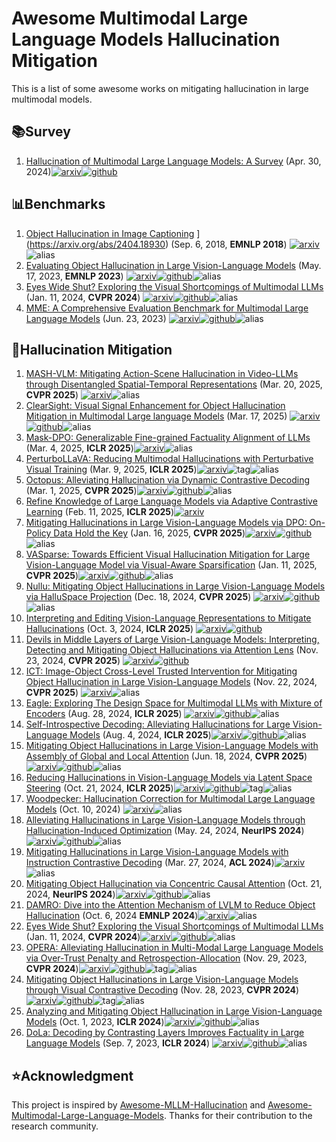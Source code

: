 # Awesome Multimodal Large Language Models Hallucination Mitigation
This is a list of some awesome works on mitigating hallucination in large multimodal models.



## :books:Survey

1. [Hallucination of Multimodal Large Language Models: A Survey](https://arxiv.org/abs/2404.18930) (Apr. 30, 2024)[![arxiv](https://img.shields.io/badge/arXiv-b31b1b.svg)](https://arxiv.org/abs/2404.18930)[![github](https://img.shields.io/github/stars/showlab/Awesome-MLLM-Hallucination)](https://github.com/showlab/Awesome-MLLM-Hallucination/)



## :bar_chart:Benchmarks

1. [Object Hallucination in Image Captioning](https://arxiv.org/abs/1809.02156) ](https://arxiv.org/abs/2404.18930) (Sep. 6, 2018, **EMNLP 2018**) [![arxiv](https://img.shields.io/badge/arXiv-b31b1b.svg)](https://arxiv.org/abs/1809.02156)![alias](https://img.shields.io/badge/CHAIR-black)
2. [Evaluating Object Hallucination in Large Vision-Language Models](https://arxiv.org/abs/2305.10355) (May. 17, 2023, **EMNLP 2023**) [![arxiv](https://img.shields.io/badge/arXiv-b31b1b.svg)](https://arxiv.org/abs/2305.10355)[![github](https://img.shields.io/github/stars/AoiDragon/POPE)](https://github.com/AoiDragon/POPE)![alias](https://img.shields.io/badge/PoPE-black)
3. [Eyes Wide Shut? Exploring the Visual Shortcomings of Multimodal LLMs](https://arxiv.org/abs/2401.06209) (Jan. 11, 2024, **CVPR 2024**) [![arxiv](https://img.shields.io/badge/arXiv-b31b1b.svg)](https://arxiv.org/abs/2305.10355)[![github](https://img.shields.io/github/stars/tsb0601/MMVP)](https://github.com/tsb0601/MMVP)![alias](https://img.shields.io/badge/MMVP-black)
4. [MME: A Comprehensive Evaluation Benchmark for Multimodal Large Language Models](https://arxiv.org/abs/2306.13394) (Jun. 23, 2023) [![arxiv](https://img.shields.io/badge/arXiv-b31b1b.svg)](https://arxiv.org/abs/2306.13394)[![github](https://img.shields.io/github/stars/BradyFU/Awesome-Multimodal-Large-Language-Models)](https://github.com/BradyFU/Awesome-Multimodal-Large-Language-Models)![alias](https://img.shields.io/badge/MME-black)



## :clap:Hallucination Mitigation

1. [MASH-VLM: Mitigating Action-Scene Hallucination in Video-LLMs  through Disentangled Spatial-Temporal Representations](http://arxiv.org/abs/2503.15871) (Mar. 20, 2025, **CVPR 2025**) [![arxiv](https://img.shields.io/badge/arXiv-b31b1b.svg)](http://arxiv.org/abs/2503.15871)![alias](https://img.shields.io/badge/MASH_VLM-black)
2. [ClearSight: Visual Signal Enhancement for Object Hallucination Mitigation in Multimodal Large language Models](https://arxiv.org/abs/2503.13107) (Mar. 17, 2025) [![arxiv](https://img.shields.io/badge/arXiv-b31b1b.svg)](https://arxiv.org/abs/2503.13107)[![github](https://img.shields.io/github/stars/ustc-hyin/ClearSight)](https://github.com/ustc-hyin/ClearSight)![alias](https://img.shields.io/badge/ClearSight-black)
3. [Mask-DPO: Generalizable Fine-grained Factuality Alignment of LLMs](https://arxiv.org/abs/2503.02846) (Mar. 4, 2025, **ICLR 2025**)[![arxiv](https://img.shields.io/badge/arXiv-b31b1b.svg)](http://arxiv.org/abs/2503.02846)![alias](https://img.shields.io/badge/Mask_DPO-black)
4. [PerturboLLaVA: Reducing Multimodal Hallucinations with Perturbative Visual Training](https://arxiv.org/abs/2503.06486) (Mar. 9, 2025, **ICLR 2025**)[![arxiv](https://img.shields.io/badge/arXiv-b31b1b.svg)](https://arxiv.org/abs/2503.06486)![tag](https://img.shields.io/badge/Spotlight-FF4D00)![alias](https://img.shields.io/badge/PerturboLLaVA-black)
5. [Octopus: Alleviating Hallucination via Dynamic Contrastive Decoding](https://arxiv.org/abs/2503.00361) (Mar. 1, 2025, **CVPR 2025**)[![arxiv](https://img.shields.io/badge/arXiv-b31b1b.svg)](https://arxiv.org/abs/2503.00361)[![github](https://img.shields.io/github/stars/LijunZhang01/Octopus)](https://github.com/LijunZhang01/Octopus)![alias](https://img.shields.io/badge/Octopus-black)
6. [Refine Knowledge of Large Language Models via Adaptive Contrastive Learning](http://arxiv.org/abs/2502.07184) (Feb. 11, 2025, **ICLR 2025**)[![arxiv](https://img.shields.io/badge/arXiv-b31b1b.svg)](http://arxiv.org/abs/2502.07184)
7. [Mitigating Hallucinations in Large Vision-Language Models via DPO: On-Policy Data Hold the Key](https://arxiv.org/abs/2501.09695) (Jan. 16, 2025, **CVPR 2025**)[![arxiv](https://img.shields.io/badge/arXiv-b31b1b.svg)](https://arxiv.org/abs/2501.09695)[![github](https://img.shields.io/github/stars/zhyang2226/OPA-DPO)](https://github.com/zhyang2226/OPA-DPO)![alias](https://img.shields.io/badge/OPA_DPO-black)
8. [VASparse: Towards Efficient Visual Hallucination Mitigation for Large Vision-Language Model via Visual-Aware Sparsification](https://arxiv.org/abs/2501.06553) (Jan. 11, 2025, **CVPR 2025**)[![arxiv](https://img.shields.io/badge/arXiv-b31b1b.svg)](https://arxiv.org/abs/2501.06553)[![github](https://img.shields.io/github/stars/Ziwei-Zheng/Nullu)](https://github.com/Ziwei-Zheng/Nullu)![alias](https://img.shields.io/badge/VASparse-black)
9. [Nullu: Mitigating Object Hallucinations in Large Vision-Language Models via HalluSpace Projection](https://arxiv.org/abs/2412.13817) (Dec. 18, 2024, **CVPR 2025**) [![arxiv](https://img.shields.io/badge/arXiv-b31b1b.svg)](https://arxiv.org/abs/2501.06553)[![github](https://img.shields.io/github/stars/mengchuang123/VASparse-github)](https://github.com/mengchuang123/VASparse-github)![alias](https://img.shields.io/badge/Nullu-black)
10. [Interpreting and Editing Vision-Language Representations to Mitigate Hallucinations](https://arxiv.org/abs/2410.02762) (Oct. 3, 2024, **ICLR 2025**) [![arxiv](https://img.shields.io/badge/arXiv-b31b1b.svg)](https://arxiv.org/abs/2410.02762)[![github](https://img.shields.io/github/stars/nickjiang2378/vl-interp)](https://github.com/nickjiang2378/vl-interp/)
11. [Devils in Middle Layers of Large Vision-Language Models: Interpreting, Detecting and Mitigating Object Hallucinations via Attention Lens](https://arxiv.org/abs/2411.16724) (Nov. 23, 2024, **CVPR 2025**) [![arxiv](https://img.shields.io/badge/arXiv-b31b1b.svg)](https://arxiv.org/abs/2411.16724)[![github](https://img.shields.io/github/stars/ZhangqiJiang07/middle_layers_indicating_hallucinations)](https://github.com/ZhangqiJiang07/middle_layers_indicating_hallucinations)
12. [ICT: Image-Object Cross-Level Trusted Intervention for Mitigating Object Hallucination in Large Vision-Language Models](https://arxiv.org/abs/2411.15268) (Nov. 22, 2024, **CVPR 2025**) [![arxiv](https://img.shields.io/badge/arXiv-b31b1b.svg)](https://arxiv.org/abs/2411.15268)![alias](https://img.shields.io/badge/ICT-black)
13. [Eagle: Exploring The Design Space for Multimodal LLMs with Mixture of Encoders](https://arxiv.org/abs/2408.15998) (Aug. 28, 2024, **ICLR 2025**) [![arxiv](https://img.shields.io/badge/arXiv-b31b1b.svg)](https://arxiv.org/abs/2408.15998)[![github](https://img.shields.io/github/stars/NVlabs/Eagle)](https://github.com/NVlabs/Eagle)![alias](https://img.shields.io/badge/Eagle-black)
14. [Self-Introspective Decoding: Alleviating Hallucinations for Large Vision-Language Models](http://arxiv.org/abs/2408.02032) (Aug. 4, 2024, **ICLR 2025**)[![arxiv](https://img.shields.io/badge/arXiv-b31b1b.svg)](https://arxiv.org/abs/2406.12718)[![github](https://img.shields.io/github/stars/huofushuo/SID)](https://github.com/huofushuo/SID)![alias](https://img.shields.io/badge/SID-black)
15. [Mitigating Object Hallucinations in Large Vision-Language Models with Assembly of Global and Local Attention](https://arxiv.org/abs/2406.12718) (Jun. 18, 2024, **CVPR 2025**)[![arxiv](https://img.shields.io/badge/arXiv-b31b1b.svg)](https://arxiv.org/abs/2406.12718)[![github](https://img.shields.io/github/stars/Lackel/AGLA)](https://github.com/Lackel/AGLA)![alias](https://img.shields.io/badge/AGLA-black)
16. [Reducing Hallucinations in Vision-Language Models via Latent Space Steering](https://arxiv.org/abs/2410.15778) (Oct. 21, 2024, **ICLR 2025**)[![arxiv](https://img.shields.io/badge/arXiv-b31b1b.svg)](https://arxiv.org/abs/2410.15778)[![github](https://img.shields.io/github/stars/shengliu66/VTI)](https://github.com/shengliu66/VTI)![tag](https://img.shields.io/badge/Spotlight-FF4D00)![alias](https://img.shields.io/badge/VTI-black)
17. [Woodpecker: Hallucination Correction for  Multimodal Large Language Models](https://arxiv.org/abs/2310.16045) (Oct. 10, 2024) [![arxiv](https://img.shields.io/badge/arXiv-b31b1b.svg)](https://arxiv.org/abs/2310.16045)![alias](https://img.shields.io/badge/Woodpecker-black)
18. [Alleviating Hallucinations in Large Vision-Language Models through Hallucination-Induced Optimization](http://arxiv.org/abs/2405.15356) (May. 24, 2024, **NeurIPS 2024**)[![arxiv](https://img.shields.io/badge/arXiv-b31b1b.svg)](http://arxiv.org/abs/2405.15356)[![github](https://img.shields.io/github/stars/BT-C/HIO)](https://github.com/BT-C/HIO)![alias](https://img.shields.io/badge/HIO-black)
19. [Mitigating Hallucinations in Large Vision-Language Models with Instruction Contrastive Decoding](https://arxiv.org/abs/2403.18715) (Mar. 27, 2024, **ACL 2024**)[![arxiv](https://img.shields.io/badge/arXiv-b31b1b.svg)](https://arxiv.org/abs/2403.18715)![alias](https://img.shields.io/badge/ICD-black)
20. [Mitigating Object Hallucination via Concentric Causal Attention](https://arxiv.org/abs/2410.15926) (Oct. 21, 2024, **NeurIPS 2024**)[![arxiv](https://img.shields.io/badge/arXiv-b31b1b.svg)](https://arxiv.org/abs/2410.15926)[![github](https://img.shields.io/github/stars/xing0047/cca-llava)](https://github.com/xing0047/cca-llava)![alias](https://img.shields.io/badge/CCA-black)
21. [DAMRO: Dive into the Attention Mechanism of LVLM to Reduce Object Hallucination](https://arxiv.org/abs/2410.04514) (Oct. 6, 2024 **EMNLP 2024**)[![arxiv](https://img.shields.io/badge/arXiv-b31b1b.svg)](https://arxiv.org/abs/2410.04514)![alias](https://img.shields.io/badge/DAMRO-black)
22. [Eyes Wide Shut? Exploring the Visual Shortcomings of Multimodal LLMs](https://arxiv.org/abs/2401.06209) (Jan. 11, 2024, **CVPR 2024**)[![arxiv](https://img.shields.io/badge/arXiv-b31b1b.svg)](https://arxiv.org/abs/2305.10355)[![github](https://img.shields.io/github/stars/tsb0601/MMVP)](https://github.com/tsb0601/MMVP)![alias](https://img.shields.io/badge/MoF-black)
23. [OPERA: Alleviating Hallucination in Multi-Modal Large Language Models via Over-Trust Penalty and Retrospection-Allocation](https://arxiv.org/abs/2311.17911) (Nov. 29, 2023, **CVPR 2024**)[![arxiv](https://img.shields.io/badge/arXiv-b31b1b.svg)](https://arxiv.org/abs/2311.17911)[![github](https://img.shields.io/github/stars/shikiw/OPERA)](https://github.com/shikiw/OPERA)![tag](https://img.shields.io/badge/Highlight-FF4D00)![alias](https://img.shields.io/badge/OPERA-black)
24. [Mitigating Object Hallucinations in Large Vision-Language Models through Visual Contrastive Decoding](https://arxiv.org/abs/2311.16922) (Nov. 28, 2023, **CVPR 2024**)[![arxiv](https://img.shields.io/badge/arXiv-b31b1b.svg)](https://arxiv.org/abs/2311.16922)[![github](https://img.shields.io/github/stars/DAMO-NLP-SG/VCD)](https://github.com/DAMO-NLP-SG/VCD)![tag](https://img.shields.io/badge/Highlight-FF4D00)![alias](https://img.shields.io/badge/VCD-black)
25. [Analyzing and Mitigating Object Hallucination in Large Vision-Language Models](https://arxiv.org/abs/2310.00754) (Oct. 1, 2023, **ICLR 2024**)[![arxiv](https://img.shields.io/badge/arXiv-b31b1b.svg)](https://arxiv.org/abs/2310.00754)[![github](https://img.shields.io/github/stars/YiyangZhou/LURE)](https://github.com/YiyangZhou/LURE)![alias](https://img.shields.io/badge/LURE-black)
26. [DoLa: Decoding by Contrasting Layers Improves Factuality in Large Language Models](https://arxiv.org/abs/2309.03883) (Sep. 7, 2023, **ICLR 2024**) [![arxiv](https://img.shields.io/badge/arXiv-b31b1b.svg)](https://arxiv.org/abs/2309.03883)[![github](https://img.shields.io/github/stars/voidism/DoLa)](https://github.com/voidism/DoLa)![alias](https://img.shields.io/badge/DoLa-black)





## :star:Acknowledgment

This project is inspired by [Awesome-MLLM-Hallucination](https://github.com/showlab/Awesome-MLLM-Hallucination) and [Awesome-Multimodal-Large-Language-Models](https://github.com/BradyFU/Awesome-Multimodal-Large-Language-Models). Thanks for their contribution to the research community.
